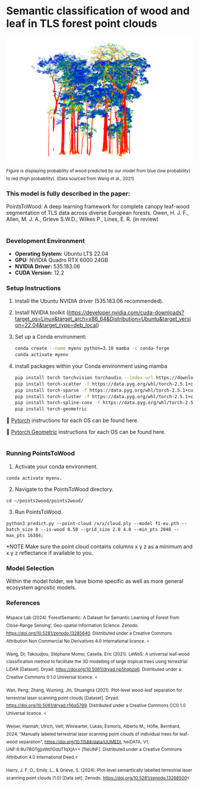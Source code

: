 
# Semantic classification of wood and leaf in TLS forest point clouds

![Probability of wood predicted by our model from blue to red (Data from Wang et al., 2021](images/our_tropical.png)
<sub>Figure is displaying probability of wood predicted by our model from blue (low probability) to red (high probability). (Data sourced from Wang et al., 2021)</sub>

### This model is fully described in the paper:
PointsToWood: A deep learning framework for complete canopy leaf-wood segmentation of TLS data across diverse European forests. Owen, H. J. F.,  Allen, M. J. A., Grieve S.W.D., Wilkes P., Lines, E. R. (in review)

#

### Development Environment

- **Operating System:** Ubuntu LTS 22.04
- **GPU:** NVIDIA Quadro RTX 6000 24GB
- **NVIDIA Driver:** 535.183.06
- **CUDA Version:** 12.2

### Setup Instructions

1. Install the Ubuntu NVIDIA driver (535.183.06 recommended).

2. Install NVIDIA toolkit (https://developer.nvidia.com/cuda-downloads?target_os=Linux&target_arch=x86_64&Distribution=Ubuntu&target_version=22.04&target_type=deb_local)

3. Set up a Conda environment:
   ```bash
   conda create --name myenv python=3.10 mamba -c conda-forge
   conda activate myenv

4. install packages within your Conda environment using mamba
   ```bash
   pip install torch torchvision torchaudio --index-url https://download.pytorch.org/whl/cu121
   pip install torch-scatter -f https://data.pyg.org/whl/torch-2.5.1+cu121.html
   pip install torch-sparse -f https://data.pyg.org/whl/torch-2.5.1+cu121.html
   pip install torch-cluster -f https://data.pyg.org/whl/torch-2.5.1+cu121.html
   pip install torch-spline-conv -f https://data.pyg.org/whl/torch-2.5.1+cu121.html
   pip install torch-geometric

📎 [Pytorch](https://pytorch.org/get-started/locally/) instructions for each OS can be found here.

📎 [Pytorch Geometric](https://pytorch-geometric.readthedocs.io/en/latest/notes/installation.html) instructions for each OS can be found here.

#

### Running PointsToWood
   
1. Activate your conda environment.
   
```
conda activate myenv. 
```

2. Navigate to the PointsToWood directory.
   
```
cd ~/points2wood/points2wood/
```

3. Run PointsToWood.
   
```
python3 predict.py --point-cloud /x/x/cloud.ply --model f1-eu.pth --batch_size 8 --is-wood 0.50 --grid_size 2.0 4.0 --min_pts 2048 --max_pts 16384;
```

*NOTE Make sure the point cloud contains columns x y z as a minimum and x y z reflectance if available to you.

### Model Selection

Within the model folder, we have biome specific as well as more general ecosystem agnostic models. 


### References 

<sub>Mspace Lab (2024) ‘ForestSemantic: A Dataset for Semantic Learning of Forest from Close-Range Sensing’, Geo-spatial Information Science. Zenodo. https://doi.org/10.5281/zenodo.13285640. Distributed under a Creative Commons Attribution Non Commercial No Derivatives 4.0 International licence. <</sub>

<sub>Wang, Di; Takoudjou, Stéphane Momo; Casella, Eric (2021). LeWoS: A universal leaf‐wood classification method to facilitate the 3D modelling of large tropical trees using terrestrial LiDAR [Dataset]. Dryad. https://doi.org/10.5061/dryad.np5hqbzp6. Distributed under a Creative Commons 0 1.0 Universal licence. <</sub>

<sub>Wan, Peng; Zhang, Wuming; Jin, Shuangna (2021). Plot-level wood-leaf separation for terrestrial laser scanning point clouds [Dataset]. Dryad. https://doi.org/10.5061/dryad.rfj6q5799. Distributed under a Creative Commons CC0 1.0 Universal licence. <</sub>

<sub>Weiser, Hannah; Ulrich, Veit; Winiwarter, Lukas; Esmorís, Alberto M.; Höfle, Bernhard, 2024, "Manually labeled terrestrial laser scanning point clouds of individual trees for leaf-wood separation", https://doi.org/10.11588/data/UUMEDI, heiDATA, V1, UNF:6:9U7BGTgjjsWd1GduT1qXjA== [fileUNF]. Distributed under a Creative Commons Attribution 4.0 International Deed.<</sub>

<sub>Harry, J. F. O., Emily, L., & Grieve, S. (2024). Plot-level semantically labelled terrestrial laser scanning point clouds (1.0) [Data set]. Zenodo. https://doi.org/10.5281/zenodo.13268500<</sub>


